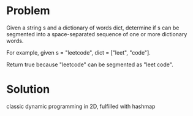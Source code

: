 Problem
===
Given a string s and a dictionary of words dict, determine if s can be
segmented into a space-separated sequence of one or more dictionary
words.

For example, given
s = "leetcode",
dict = ["leet", "code"].

Return true because "leetcode" can be segmented as "leet code".

Solution
===

classic dynamic programming in 2D, fulfilled with hashmap